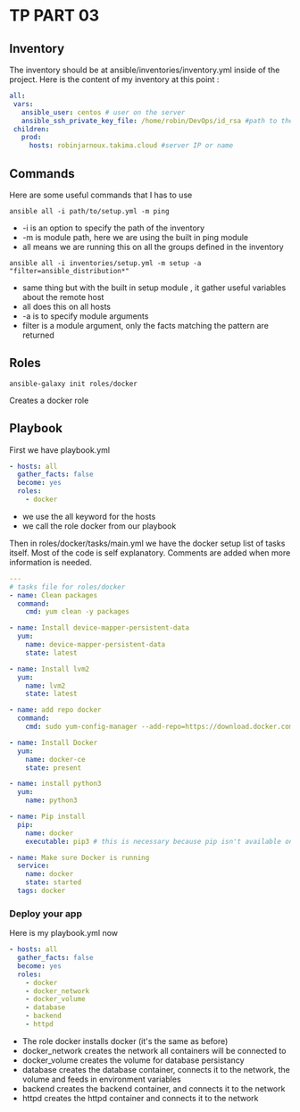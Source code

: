 # TP PART 03

## Inventory 

The inventory should be at ansible/inventories/inventory.yml inside of the project. Here is the content of my inventory at this point :

```yml
all:
 vars:
   ansible_user: centos # user on the server
   ansible_ssh_private_key_file: /home/robin/DevOps/id_rsa #path to the ssh private key
 children:
   prod:
     hosts: robinjarnoux.takima.cloud #server IP or name

```

## Commands

Here are some useful commands that I has to use

`ansible all -i path/to/setup.yml -m ping`

- -i is an option to specify the path of the inventory 
- -m is module path, here we are using the built in ping module
- all means we are running this on all the groups defined in the inventory

`ansible all -i inventories/setup.yml -m setup -a "filter=ansible_distribution*"`


- same thing but with the built in setup module , it gather useful variables about the remote host
- all does this on all hosts
- -a is to specify module arguments
- filter is a module argument, only the facts matching the pattern are returned

## Roles

`ansible-galaxy init roles/docker`

Creates a docker role

## Playbook

First we have playbook.yml

```yml
- hosts: all
  gather_facts: false
  become: yes
  roles:
    - docker
```

- we use the all keyword for the hosts
- we call the role docker from our playbook


Then in roles/docker/tasks/main.yml we have the docker setup list of tasks itself. Most of the code is self explanatory. Comments are added when more information is needed.


```yml
---
# tasks file for roles/docker
- name: Clean packages
  command:
    cmd: yum clean -y packages

- name: Install device-mapper-persistent-data
  yum:
    name: device-mapper-persistent-data
    state: latest

- name: Install lvm2
  yum:
    name: lvm2
    state: latest

- name: add repo docker
  command:
    cmd: sudo yum-config-manager --add-repo=https://download.docker.com/linux/centos/docker-ce.repo

- name: Install Docker
  yum:
    name: docker-ce
    state: present

- name: install python3
  yum:
    name: python3

- name: Pip install
  pip:
    name: docker
    executable: pip3 # this is necessary because pip isn't available on CentOS so we use pip3

- name: Make sure Docker is running
  service:
    name: docker
    state: started
  tags: docker

```

### Deploy your app

Here is my playbook.yml now

```yml
- hosts: all
  gather_facts: false
  become: yes
  roles:
    - docker
    - docker_network
    - docker_volume
    - database
    - backend
    - httpd
```

- The role docker installs docker (it's the same as before)
- docker_network creates the network all containers will be connected to
- docker_volume creates the volume for database persistancy
- database creates the database container, connects it to the network, the volume and feeds in environment variables
- backend creates the backend container, and connects it to the network
- httpd creates the httpd container and connects it to the network